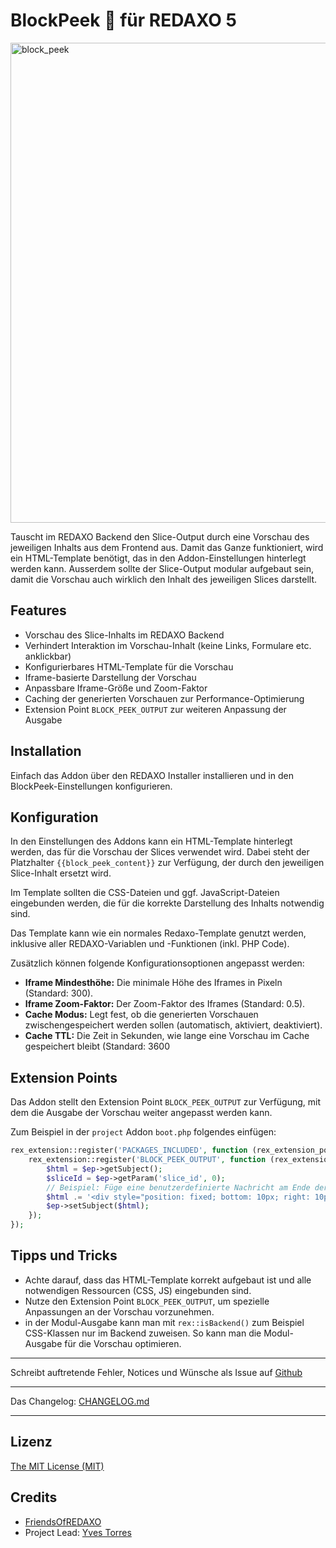 # BlockPeek 🥽 für REDAXO 5

<img width="1344" height="768" alt="block_peek" src="https://github.com/user-attachments/assets/719a2a26-7759-47e3-a287-c02b4fb0bccf" />

Tauscht im REDAXO Backend den Slice-Output durch eine Vorschau des jeweiligen Inhalts aus dem Frontend aus.
Damit das Ganze funktioniert, wird ein HTML-Template benötigt, das in den Addon-Einstellungen hinterlegt werden kann.
Ausserdem sollte der Slice-Output modular aufgebaut sein, damit die Vorschau auch wirklich den Inhalt des jeweiligen Slices darstellt.

## Features

- Vorschau des Slice-Inhalts im REDAXO Backend
- Verhindert Interaktion im Vorschau-Inhalt (keine Links, Formulare etc. anklickbar)
- Konfigurierbares HTML-Template für die Vorschau
- Iframe-basierte Darstellung der Vorschau
- Anpassbare Iframe-Größe und Zoom-Faktor
- Caching der generierten Vorschauen zur Performance-Optimierung
- Extension Point `BLOCK_PEEK_OUTPUT` zur weiteren Anpassung der Ausgabe

## Installation

Einfach das Addon über den REDAXO Installer installieren und in den BlockPeek-Einstellungen konfigurieren.

## Konfiguration

In den Einstellungen des Addons kann ein HTML-Template hinterlegt werden, das für die Vorschau der Slices verwendet wird. Dabei steht der Platzhalter `{{block_peek_content}}` zur Verfügung, der durch den jeweiligen Slice-Inhalt ersetzt wird.

Im Template sollten die CSS-Dateien und ggf. JavaScript-Dateien eingebunden werden, die für die korrekte Darstellung des Inhalts notwendig sind.

Das Template kann wie ein normales Redaxo-Template genutzt werden, inklusive aller REDAXO-Variablen und -Funktionen (inkl. PHP Code).

Zusätzlich können folgende Konfigurationsoptionen angepasst werden:

- **Iframe Mindesthöhe:** Die minimale Höhe des Iframes in Pixeln (Standard: 300).
- **Iframe Zoom-Faktor:** Der Zoom-Faktor des Iframes (Standard: 0.5).
- **Cache Modus:** Legt fest, ob die generierten Vorschauen zwischengespeichert werden sollen (automatisch, aktiviert, deaktiviert).
- **Cache TTL:** Die Zeit in Sekunden, wie lange eine Vorschau im Cache gespeichert bleibt (Standard: 3600

## Extension Points

Das Addon stellt den Extension Point `BLOCK_PEEK_OUTPUT` zur Verfügung, mit dem die Ausgabe der Vorschau weiter angepasst werden kann.

Zum Beispiel in der `project` Addon `boot.php` folgendes einfügen:

```php
rex_extension::register('PACKAGES_INCLUDED', function (rex_extension_point $ep) {
    rex_extension::register('BLOCK_PEEK_OUTPUT', function (rex_extension_point $ep) {
        $html = $ep->getSubject();
        $sliceId = $ep->getParam('slice_id', 0);
        // Beispiel: Füge eine benutzerdefinierte Nachricht am Ende der Vorschau hinzu
        $html .= '<div style="position: fixed; bottom: 10px; right: 10px; background: rgba(0,0,0,0.5); color: white; padding: 5px; border-radius: 3px;">Slice ID: ' . $sliceId . '</div>';
        $ep->setSubject($html);
    });
});
```

## Tipps und Tricks

- Achte darauf, dass das HTML-Template korrekt aufgebaut ist und alle notwendigen Ressourcen (CSS, JS) eingebunden sind.
- Nutze den Extension Point `BLOCK_PEEK_OUTPUT`, um spezielle Anpassungen an der Vorschau vorzunehmen.
- in der Modul-Ausgabe kann man mit `rex::isBackend()` zum Beispiel CSS-Klassen nur im Backend zuweisen. So kann man die Modul-Ausgabe für die Vorschau optimieren.

---

Schreibt auftretende Fehler, Notices und Wünsche als Issue auf [Github](https://github.com/FriendsOfREDAXO/block_peek/issues)

---

Das Changelog: [CHANGELOG.md](CHANGELOG.md)

---

## Lizenz

[The MIT License (MIT)](LICENSE.md)

## Credits

- [FriendsOfREDAXO](https://github.com/FriendsOfREDAXO)
- Project Lead: [Yves Torres](https://github.com/ynamite)
